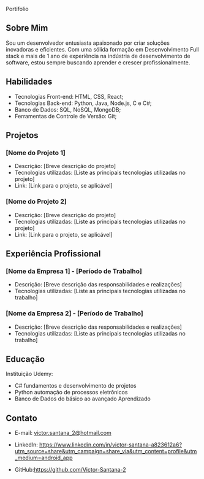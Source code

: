 

Portifolio 

## Sobre Mim
Sou um desenvolvedor entusiasta apaixonado por criar soluções inovadoras e eficientes. Com uma sólida formação em Desenvolvimento Full stack e mais de 1 ano de experiência na indústria de desenvolvimento de software, estou sempre buscando aprender e crescer profissionalmente.

## Habilidades
- Tecnologias Front-end: HTML, CSS, React;
- Tecnologias Back-end: Python, Java, Node.js, C e C#;
- Banco de Dados: SQL, NoSQL, MongoDB;
- Ferramentas de Controle de Versão: Git;

## Projetos
### [Nome do Projeto 1]
- Descrição: [Breve descrição do projeto]
- Tecnologias utilizadas: [Liste as principais tecnologias utilizadas no projeto]
- Link: [Link para o projeto, se aplicável]

### [Nome do Projeto 2]
- Descrição: [Breve descrição do projeto]
- Tecnologias utilizadas: [Liste as principais tecnologias utilizadas no projeto]
- Link: [Link para o projeto, se aplicável]

## Experiência Profissional
### [Nome da Empresa 1] - [Período de Trabalho]
- Descrição: [Breve descrição das responsabilidades e realizações]
- Tecnologias utilizadas: [Liste as principais tecnologias utilizadas no trabalho]

### [Nome da Empresa 2] - [Período de Trabalho]
- Descrição: [Breve descrição das responsabilidades e realizações]
- Tecnologias utilizadas: [Liste as principais tecnologias utilizadas no trabalho]

## Educação
Instituição Udemy:
- C# fundamentos e desenvolvimento de projetos
- Python automação de processos eletrônicos 
- Banco de Dados do básico ao avançado 
Aprendizado

## Contato
- E-mail: victor.santana_2@hotmail.com 
- LinkedIn: https://www.linkedin.com/in/victor-santana-a823612a6?utm_source=share&utm_campaign=share_via&utm_content=profile&utm_medium=android_app

- GitHub:https://github.com/Victor-Santana-2
